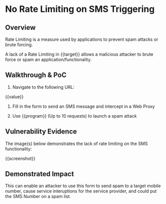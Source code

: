 # No Rate Limiting on SMS Triggering

## Overview

<!--
Provide a 1-2 sentence description - see http://cveproject.github.io/docs/content/key-details-phrasing.pdf for tips

This format is a good guide:
[VULNTYPE] in [COMPONENT] in [APPLICATION] allows [ATTACKER] to [IMPACT] via [VECTOR] 
-->

Rate Limiting is a measure used by applications to prevent spam attacks or brute forcing.

A lack of a Rate Limiting in {{target}} allows a malicious attacker to brute force or spam an application/functionality.

## Walkthrough & PoC

<!--
Provide a step-by-step walkthrough on how to access the vulnerable injection point, and how to exploit the vulnerability.

Adding a dot-pointed walkthrough with relevant screenshots will speed triage time and result in faster rewards!
-->

1. Navigate to the following URL:

{{value}}

1. Fill in the form to send an SMS message and intercept in a Web Proxy


1. Use {{program}} (Up to 10 requests) to launch a spam attack 

## Vulnerability Evidence

<!--
Your submission MUST include evidence of the vulnerability and not be theoretical in nature.
-->

The image(s) below demonstrates the lack of rate limiting on the SMS functionality:

{{screenshot}}

## Demonstrated Impact

<!--
Provide a full Proof of Concept here.
--> 


This can enable an attacker to use this form to send spam to a target mobile number, cause service interuptions for the service provider, and could put the SMS Number on a spam list.
